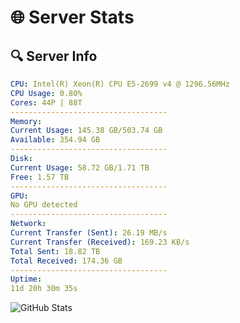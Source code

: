 # 🌐 Server Stats
## 🔍 Server Info
```yaml
CPU: Intel(R) Xeon(R) CPU E5-2699 v4 @ 1296.56MHz
CPU Usage: 0.80%
Cores: 44P | 88T
-----------------------------------
Memory:
Current Usage: 145.38 GB/503.74 GB
Available: 354.94 GB
-----------------------------------
Disk:
Current Usage: 58.72 GB/1.71 TB
Free: 1.57 TB
-----------------------------------
GPU:
No GPU detected
-----------------------------------
Network:
Current Transfer (Sent): 26.19 MB/s
Current Transfer (Received): 169.23 KB/s
Total Sent: 18.82 TB
Total Received: 174.36 GB
-----------------------------------
Uptime:
11d 20h 30m 35s
```
![GitHub Stats](https://img.shields.io/badge/Updated-2025-03-19_17:53:24-blue)